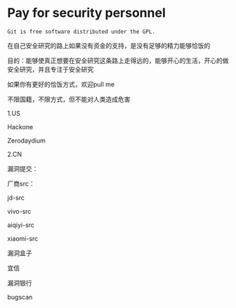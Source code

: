 # Pay for security personnel

```
Git is free software distributed under the GPL.
```

在自己安全研究的路上如果没有资金的支持，是没有足够的精力能够恰饭的

目的：能够使真正想要在安全研究这条路上走得远的，能够开心的生活，开心的做安全研究，并且专注于安全研究

如果你有更好的恰饭方式，欢迎pull me

不限国籍，不限方式，但不能对人类造成危害

1.US

Hackone

Zerodaydium



2.CN

漏洞提交：

厂商src：

jd-src

vivo-src

aiqiyi-src

xiaomi-src

漏洞盒子

宜信

漏洞银行

bugscan








